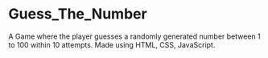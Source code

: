 # Guess_The_Number
A Game where the player guesses a randomly generated number between 1 to 100 within 10 attempts. Made using HTML, CSS, JavaScript.
